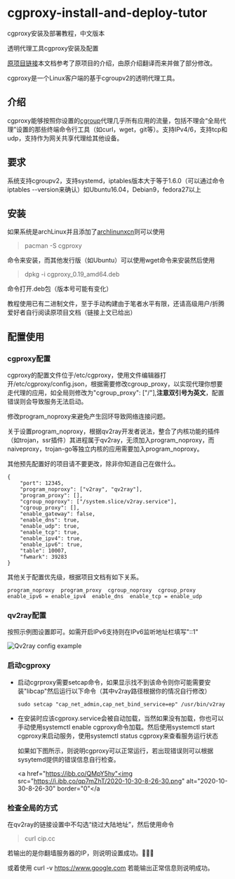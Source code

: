 # cgproxy-install-and-deploy-tutor

cgproxy安装及部署教程，中文版本

透明代理工具cgproxy安装及配置

[原项目链接](https://github.com/springzfx/cgproxy)本文档参考了原项目的介绍，由原介绍翻译而来并做了部分修改。

cgproxy是一个Linux客户端的基于cgroupv2的透明代理工具。

 ## 介绍

 cgproxy能够按照你设置的[cgroup](https://en.wikipedia.org/wiki/Cgroups)代理几乎所有应用的流量，包括不理会“全局代理”设置的那些终端命令行工具（如curl，wget，git等）。支持IPv4/6，支持tcp和udp，支持作为网关共享代理给其他设备。

 ## 要求

 系统支持cgroupv2，支持systemd，iptables版本大于等于1.6.0（可以通过命令 iptables --version来确认）如Ubuntu16.04，Debian9，fedora27以上

 ## 安装

 如果系统是archLinux并且添加了[archlinunxcn](https://www.archlinuxcn.org/archlinux-cn-repo-and-mirror/)则可以使用

>  pacman -S cgproxy

  命令来安装，而其他发行版（如Ubuntu）可以使用wget命令来安装然后使用

>  dpkg -i cgproxy_0.19_amd64.deb

 命令打开.deb包（版本号可能有变化）

 教程使用已有二进制文件，至于手动构建由于笔者水平有限，还请高级用户/折腾爱好者自行阅读原项目文档（链接上文已给出）

 ## 配置使用

  ### cgproxy配置
 
  cgproxy的配置文件位于/etc/cgproxy，使用文件编辑器打开/etc/cgproxy/config.json，根据需要修改cgroup_proxy，以实现代理你想要走代理的应用，如全局则修改为"cgroup_proxy": ["/"],**注意双引号为英文**，配置错误则会导致服务无法启动。
 
  修改program_noproxy来避免产生回环导致网络连接问题。
 
  关于设置program_noproxy，根据qv2ray开发者说法，整合了内核功能的插件（如trojan，ssr插件）其进程属于qv2ray，无须加入program_noproxy，而naiveproxy，trojan-go等独立内核的应用需要加入program_noproxy。
 
  其他预先配置好的项目请不要更改，除非你知道自己在做什么。
 
   ```
   {
       "port": 12345,
       "program_noproxy": ["v2ray", "qv2ray"],
       "program_proxy": [],
       "cgroup_noproxy": ["/system.slice/v2ray.service"],
       "cgroup_proxy": [],
       "enable_gateway": false,
       "enable_dns": true,
       "enable_udp": true,
       "enable_tcp": true,
       "enable_ipv4": true,
       "enable_ipv6": true,
       "table": 10007,
       "fwmark": 39283
   }                                            
   ```
 
  其他关于配置优先级，根据项目文档有如下关系。

   ```
   program_noproxy  program_proxy  cgroup_noproxy  cgroup_proxy
   enable_ipv6 = enable_ipv4  enable_dns  enable_tcp = enable_udp
   ```
 
  ### qv2ray配置 
 
  按照示例图设置即可。如需开启IPv6支持则在IPv6监听地址栏填写"::1"
 
  ![Qv2ray config example](https://camo.githubusercontent.com/7a218e70c254588b5df1ea52e9109b1b530f9b5d/68747470733a2f2f692e6c6f6c692e6e65742f323032302f30382f31372f5036793553664c6f5577476a61784d2e706e67)

 ### 启动cgproxy

  + 启动cgrproxy需要setcap命令，如果显示找不到该命令则你可能需要安装"libcap"然后运行以下命令（其中v2ray路径根据你的情况自行修改）
 
    ```
    sudo setcap "cap_net_admin,cap_net_bind_service=ep" /usr/bin/v2ray
    ```
 
  + 在安装时应该cgproxy.service会被自动加载，当然如果没有加载，你也可以手动使用systemctl enable cgproxy命令加载。然后使用systemctl start cgproxy来启动服务，使用systemctl status cgproxy来查看服务运行状态
 
    如果如下图所示，则说明cgproxy可以正常运行，若出现错误则可以根据sysytemd提供的错误信息自行检查。
 
    <a href="https://ibb.co/QMpY5hy"<img src="https://i.ibb.co/qp7mZhT/2020-10-30-8-26-30.png" alt="2020-10-30-8-26-30" border="0"</a
 
    

  ### 检查全局的方式
 
  在qv2ray的链接设置中不勾选“绕过大陆地址”，然后使用命令
 
 > curl cip.cc
 
  若输出的是你翻墙服务器的IP，则说明设置成功。🎉🎉🎉
 
  或着使用 curl -v https://www.google.com 若能输出正常信息则说明成功。
 
  

​       



